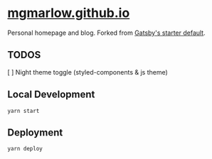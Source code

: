 # [mgmarlow.github.io](https://mgmarlow.github.io)

Personal homepage and blog. Forked from
[Gatsby's starter default](https://github.com/gatsbyjs/gatsby-starter-default).

## TODOS

[ ] Night theme toggle (styled-components & js theme)

## Local Development

```
yarn start
```

## Deployment

```
yarn deploy
```
